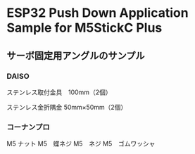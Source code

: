 
# ESP32 Push Down Application Sample for M5StickC Plus


## サーボ固定用アングルのサンプル

### DAISO

ステンレス取付金具　100mm（2個）

ステンレス金折隅金 50mm×50mm（2個）

### コーナンプロ

M5 ナット
M5　蝶ネジ
M5　ネジ
M5　ゴムワッシャ
